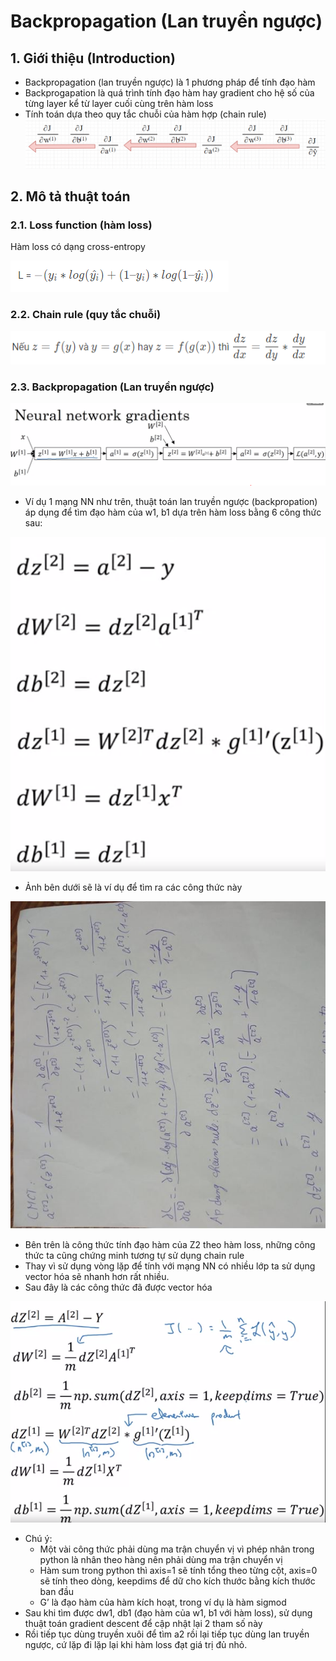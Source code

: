 # Backpropagation (Lan truyền ngược)

## 1. Giới thiệu (Introduction)
* Backpropagation (lan truyền ngược) là 1 phương pháp để tính đạo hàm
* Backprogapation là quá trình tính đạo hàm hay gradient cho hệ số của từng layer kể từ layer cuối cùng trên hàm loss
* Tính toán dựa theo quy tắc chuỗi của hàm hợp (chain rule)
![1.png](https://github.com/Dathn29/Deep-Learning/blob/master/Backpropagation/img/1.png)

## 2. Mô tả thuật toán

### 2.1. Loss function (hàm loss)

Hàm loss có dạng cross-entropy

![2.png](https://github.com/Dathn29/Deep-Learning/blob/master/Backpropagation/img/2.png)

### 2.2. Chain rule (quy tắc chuỗi)

![3.png](https://github.com/Dathn29/Deep-Learning/blob/master/Backpropagation/img/3.png)

### 2.3.	Backpropagation (Lan truyền ngược)

![5.png](https://github.com/Dathn29/Deep-Learning/blob/master/Backpropagation/img/5.png)

-	Ví dụ 1 mạng NN như trên, thuật toán lan truyền ngược (backpropation) áp dụng để tìm đạo hàm của w1, b1 dựa trên hàm loss bằng 6 công thức sau:

![6.png](https://github.com/Dathn29/Deep-Learning/blob/master/Backpropagation/img/6.png)

-	Ảnh bên dưới sẽ là ví dụ để tìm ra các công thức này

![7.png](https://github.com/Dathn29/Deep-Learning/blob/master/Backpropagation/img/7.png)

-	Bên trên là công thức tính đạo hàm của Z2 theo hàm loss, những công thức ta cũng chứng minh tương tự sử dụng chain rule
-	Thay vì sử dụng vòng lặp để tính với mạng NN có nhiều lớp ta sử dụng vector hóa sẽ nhanh hơn rất nhiều.
- Sau đây là các công thức đã được vector hóa

![8.png](https://github.com/Dathn29/Deep-Learning/blob/master/Backpropagation/img/8.png)

-	Chú ý:
	*	Một vài công thức phải dùng ma trận chuyển vị vì phép nhân trong 
python là nhân theo hàng nên phải dùng ma trận chuyển vị
	*	Hàm sum trong python thì axis=1 sẽ tính tổng theo từng cột, axis=0 sẽ tính theo dòng, keepdims để dữ cho kích thước bằng kích thước ban đầu
	*	G’ là đạo hàm của hàm kích hoạt, trong ví dụ là hàm sigmod
-	Sau khi tìm được dw1, db1 (đạo hàm của w1, b1 với hàm loss), sử dụng thuật toán gradient descent để cập nhật lại 2 tham số này
-	Rồi tiếp tục dùng truyền xuôi để tìm a2 rồi lại tiếp tục dùng lan truyền ngược, cứ lặp đi lặp lại khi hàm loss đạt giá trị đủ nhỏ.

